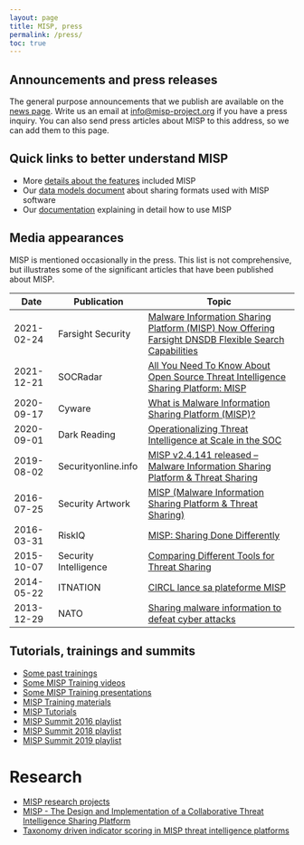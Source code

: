 ```yaml
---
layout: page
title: MISP, press 
permalink: /press/
toc: true
---
```


## Announcements and press releases

The general purpose announcements that we publish are available on the [news page](/news/).
Write us an email at <info@misp-project.org> if you have a press inquiry.
You can also send press articles about MISP to this address, so we can add them to this page.

## Quick links to better understand MISP
- More [details about the features](/features.html) included MISP
- Our [data models document](/datamodels/) about sharing formats used with MISP software
- Our [documentation](https://www.circl.lu/doc/misp/) explaining in detail how to use MISP


## Media appearances

MISP is mentioned occasionally in the press. This list is not comprehensive, but illustrates some of the significant articles that have been published about MISP.

| Date | Publication | Topic |
|-|-|-|
| 2021-02-24 | Farsight Security | [Malware Information Sharing Platform (MISP) Now Offering Farsight DNSDB Flexible Search Capabilities](https://www.farsightsecurity.com/blog/txt-record/MISP-20210224/) |
| 2021-12-21 | SOCRadar | [All You Need To Know About Open Source Threat Intelligence Sharing Platform: MISP](https://socradar.io/all-you-need-to-know-about-open-source-threat-intelligence-sharing-platform-misp/) |
| 2020-09-17 | Cyware | [What is Malware Information Sharing Platform (MISP)?](https://cyware.com/educational-guides/cyber-threat-intelligence/what-is-malware-information-sharing-platform-misp-b28e) |
| 2020-09-01 | Dark Reading | [Operationalizing Threat Intelligence at Scale in the SOC](https://www.darkreading.com/vulnerabilities---threats/operationalizing-threat-intelligence-at-scale-in-the-soc/a/d-id/1336702) |
| 2019-08-02 | Securityonline.info | [MISP v2.4.141 released – Malware Information Sharing Platform & Threat Sharing](https://securityonline.info/misp-malware-information-sharing-platform-threat-sharing/) |
| 2016-07-25 | Security Artwork | [MISP (Malware Information Sharing Platform & Threat Sharing)](https://www.securityartwork.es/2016/07/25/misp-malware-information-sharing-platform-threat-sharing/) |
| 2016-03-31 | RiskIQ | [MISP: Sharing Done Differently](https://www.riskiq.com/blog/analyst/misp-sharing-done-differently/) |
| 2015-10-07 | Security Intelligence | [Comparing Different Tools for Threat Sharing](https://securityintelligence.com/comparing-different-tools-for-threat-sharing/) |
| 2014-05-22 | ITNATION | [CIRCL lance sa plateforme MISP](https://www.itnation.lu/circl-lance-sa-plateforme-misp/) |
| 2013-12-29 | NATO | [Sharing malware information to defeat cyber attacks](https://www.nato.int/cps/en/natolive/news_105485.htm) |

## Tutorials, trainings and summits
- [Some past trainings](/events/#some-past-misp-trainings)
- [Some MISP Training videos](https://www.youtube.com/playlist?list=PLhSWiKucshm4CfNjKm7cxxjmj8LfxRXdp)
- [Some MISP Training presentations](/misp-training/)
- [MISP Training materials](http://www.circle.lu/services/misp-training-materials/)
- [MISP Tutorials](https://www.youtube.com/playlist?list=PLhSWiKucshm6Y01mAwBaF-mAPLuYKNrcc)
- [MISP Summit 2016 playlist](https://www.youtube.com/playlist?list=PLCxOaebc_2yO6zBSAqfJtMaZh97ue_MLR)
- [MISP Summit 2018 playlist](https://www.youtube.com/playlist?list=PLCxOaebc_2yOrF2ufV1wTEWxWqgFqV0J4)
- [MISP Summit 2019 playlist](https://www.youtube.com/watch?v=Zw-SICDmT7Y&list=PL0y--LUb0eDys9ttkVBcLA8X_DMv6I5rP)


# Research
- [MISP research projects](/research-projects/)
- [MISP - The Design and Implementation of a Collaborative Threat Intelligence Sharing Platform](https://www.researchgate.net/publication/309413369_MISP_-The_Design_and_Implementation_of_a_Collaborative_Threat_Intelligence_Sharing_Platform)
- [Taxonomy driven indicator scoring in MISP threat intelligence platforms](https://arxiv.org/abs/1902.03914)

